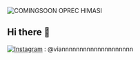 ![COMINGSOON OPREC HIMASI](https://github.com/user-attachments/assets/9a823e38-8d2d-41d3-b899-8173e2eef795)
## Hi there 👋
[![Instagram](https://img.shields.io/badge/Instagram-E4405F?style=for-the-badge&logo=instagram&logoColor=white)](https://www.instagram.com/yourusername) : @viannnnnnnnnnnnnnnnnnnn

<!--
**piannn01/piannn01** is a ✨ _special_ ✨ repository because its `README.md` (this file) appears on your GitHub profile.

Here are some ideas to get you started:

- 🔭 I’m currently working on ...
- 🌱 I’m currently learning ...
- 👯 I’m looking to collaborate on ...
- 🤔 I’m looking for help with ...
- 💬 Ask me about ...
- 📫 How to reach me: ...
- 😄 Pronouns: ...
- ⚡ Fun fact: ...
-->
